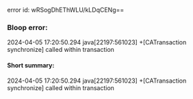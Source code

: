 error id: wRSogDhEThWLU/kLDqCENg==
### Bloop error:

2024-04-05 17:20:50.294 java[22197:561023] +[CATransaction synchronize] called within transaction
#### Short summary: 

2024-04-05 17:20:50.294 java[22197:561023] +[CATransaction synchronize] called within transaction